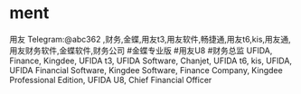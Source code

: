 # ment
用友 Telegram:@abc362 ,财务,金蝶,用友t3,用友软件,畅捷通,用友t6,kis,用友通,用友财务软件,金蝶软件,财务公司 #金蝶专业版 #用友U8 #财务总监 UFIDA, Finance, Kingdee, UFIDA t3, UFIDA Software, Chanjet, UFIDA t6, kis, UFIDA, UFIDA Financial Software, Kingdee Software, Finance Company, Kingdee Professional Edition, UFIDA U8, Chief Financial Officer
